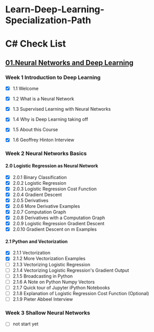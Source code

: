 # Learn-Deep-Learning-Specialization-Path
# C# Check List
## [01.Neural Networks and Deep Learning](https://www.coursera.org/learn/neural-networks-deep-learning?specialization=deep-learning)
### Week 1 Introduction to Deep Learning
   - [x] 1.1 Welcome
   - [x] 1.2 What is a Neural Network
   - [x] 1.3 Supervised Learning with Neural Networks
   - [x] 1.4 Why is Deep Learning taking off
   - [x] 1.5 About this Course
   - [x] 1.6 Geoffrey Hinton Interview


### Week 2 Neural Networks Basics
#### 2.0 Logistic Regression as Neural Network
   - [x] 2.0.1 Binary Classification
   - [x] 2.0.2 Logistic Regression
   - [x] 2.0.3 Logistic Regression Cost Function
   - [x] 2.0.4 Gradient Descent
   - [x] 2.0.5 Derivatives
   - [x] 2.0.6 More Derivative Examples
   - [x] 2.0.7 Computation Graph
   - [x] 2.0.8 Derivatives with a Computation Graph
   - [x] 2.0.9 Logistic Regression Gradient Descent
   - [x] 2.0.10 Gradient Descent on m Examples

#### 2.1 Python and Vectorization
   - [x] 2.1.1 Vectorization
   - [x] 2.1.2 More Vectorization Examples
   - [ ] 2.1.3 Vectorizing Logistic Regression
   - [ ] 2.1.4 Vectorizing Logistic Regression's Gradient Output
   - [ ] 2.1.5 Broadcasting in Python
   - [ ] 2.1.6 A Note on Python Numpy Vectors
   - [ ] 2.1.7 Quick tour of Jupyter iPython Notebooks
   - [ ] 2.1.8 Explanation of Logistic Regression Cost Function (Optional)
   - [ ] 2.1.9 Pieter Abbeel Interview
   
### Week 3 Shallow Neural Networks
   - [ ] not start yet 
